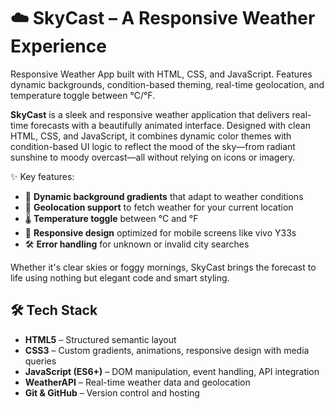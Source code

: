 # ☁️ SkyCast – A Responsive Weather Experience
Responsive Weather App built with HTML, CSS, and JavaScript. Features dynamic backgrounds, condition-based theming, real-time geolocation, and temperature toggle between °C/°F.


**SkyCast** is a sleek and responsive weather application that delivers real-time forecasts with a beautifully animated interface. Designed with clean HTML, CSS, and JavaScript, it combines dynamic color themes with condition-based UI logic to reflect the mood of the sky—from radiant sunshine to moody overcast—all without relying on icons or imagery.

✨ Key features:
- 🎨 **Dynamic background gradients** that adapt to weather conditions
- 📍 **Geolocation support** to fetch weather for your current location
- 🌡️ **Temperature toggle** between °C and °F
- 📱 **Responsive design** optimized for mobile screens like vivo Y33s
- 🛠️ **Error handling** for unknown or invalid city searches

Whether it's clear skies or foggy mornings, SkyCast brings the forecast to life using nothing but elegant code and smart styling.

## 🛠️ Tech Stack

- **HTML5** – Structured semantic layout
- **CSS3** – Custom gradients, animations, responsive design with media queries
- **JavaScript (ES6+)** – DOM manipulation, event handling, API integration
- **WeatherAPI** – Real-time weather data and geolocation
- **Git & GitHub** – Version control and hosting

